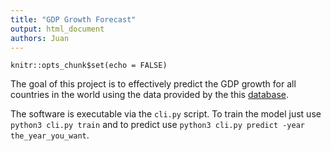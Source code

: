 ```yaml
---
title: "GDP Growth Forecast"
output: html_document
authors: Juan
---
```


```{r setup, include=FALSE}
knitr::opts_chunk$set(echo = FALSE)
```



The goal of this project is to effectively predict the GDP growth for all countries in the world
using the data provided by the this [database](https://www.kaggle.com/worldbank/world-development-indicators).

The software is executable via the ```cli.py``` script. To train the model just use
```python3 cli.py train``` and to predict use ```python3 cli.py predict -year the_year_you_want```.


